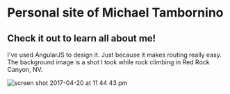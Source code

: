 # Personal site of Michael Tambornino

## Check it out to learn all about me!
I've used AngularJS to design it. Just because it makes routing really easy. The background image is a shot I took while rock climbing in Red Rock Canyon, NV.

![screen shot 2017-04-20 at 11 44 43 pm](https://cloud.githubusercontent.com/assets/23462252/25263199/62d00fea-2623-11e7-8c1f-c50ed4c336be.png)
